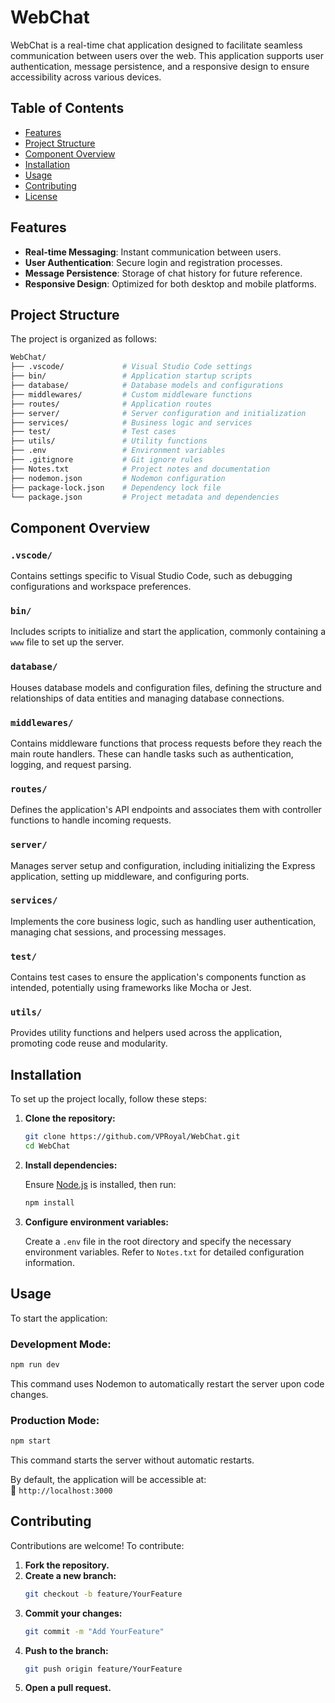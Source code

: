 # WebChat

WebChat is a real-time chat application designed to facilitate seamless communication between users over the web. This application supports user authentication, message persistence, and a responsive design to ensure accessibility across various devices.

## Table of Contents

- [Features](#features)
- [Project Structure](#project-structure)
- [Component Overview](#component-overview)
- [Installation](#installation)
- [Usage](#usage)
- [Contributing](#contributing)
- [License](#license)

## Features

- **Real-time Messaging**: Instant communication between users.
- **User Authentication**: Secure login and registration processes.
- **Message Persistence**: Storage of chat history for future reference.
- **Responsive Design**: Optimized for both desktop and mobile platforms.

## Project Structure

The project is organized as follows:

```bash
WebChat/
├── .vscode/             # Visual Studio Code settings
├── bin/                 # Application startup scripts
├── database/            # Database models and configurations
├── middlewares/         # Custom middleware functions
├── routes/              # Application routes
├── server/              # Server configuration and initialization
├── services/            # Business logic and services
├── test/                # Test cases
├── utils/               # Utility functions
├── .env                 # Environment variables
├── .gitignore           # Git ignore rules
├── Notes.txt            # Project notes and documentation
├── nodemon.json         # Nodemon configuration
├── package-lock.json    # Dependency lock file
└── package.json         # Project metadata and dependencies
```

## Component Overview

### `.vscode/`
Contains settings specific to Visual Studio Code, such as debugging configurations and workspace preferences.

### `bin/`
Includes scripts to initialize and start the application, commonly containing a `www` file to set up the server.

### `database/`
Houses database models and configuration files, defining the structure and relationships of data entities and managing database connections.

### `middlewares/`
Contains middleware functions that process requests before they reach the main route handlers. These can handle tasks such as authentication, logging, and request parsing.

### `routes/`
Defines the application's API endpoints and associates them with controller functions to handle incoming requests.

### `server/`
Manages server setup and configuration, including initializing the Express application, setting up middleware, and configuring ports.

### `services/`
Implements the core business logic, such as handling user authentication, managing chat sessions, and processing messages.

### `test/`
Contains test cases to ensure the application's components function as intended, potentially using frameworks like Mocha or Jest.

### `utils/`
Provides utility functions and helpers used across the application, promoting code reuse and modularity.

## Installation

To set up the project locally, follow these steps:

1. **Clone the repository:**

   ```bash
   git clone https://github.com/VPRoyal/WebChat.git
   cd WebChat
   ```

2. **Install dependencies:**

   Ensure [Node.js](https://nodejs.org/) is installed, then run:

   ```bash
   npm install
   ```

3. **Configure environment variables:**

   Create a `.env` file in the root directory and specify the necessary environment variables. Refer to `Notes.txt` for detailed configuration information.

## Usage

To start the application:

### **Development Mode:**
```bash
npm run dev
```
This command uses Nodemon to automatically restart the server upon code changes.

### **Production Mode:**
```bash
npm start
```
This command starts the server without automatic restarts.

By default, the application will be accessible at:  
📌 `http://localhost:3000`

## Contributing

Contributions are welcome! To contribute:

1. **Fork the repository.**
2. **Create a new branch:**
   ```bash
   git checkout -b feature/YourFeature
   ```
3. **Commit your changes:**
   ```bash
   git commit -m "Add YourFeature"
   ```
4. **Push to the branch:**
   ```bash
   git push origin feature/YourFeature
   ```
5. **Open a pull request.**

